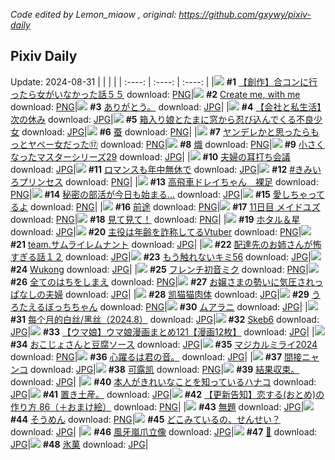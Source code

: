 *Code edited by Lemon_miaow , original: https://github.com/gxywy/pixiv-daily*
## Pixiv Daily 
Update: 2024-08-31
|      |      |      |
| :----: | :----: | :----: |
|![](https://pximg.lemonmiaow.xyz/c/240x480/img-master/img/2024/08/29/00/00/27/121922330_p0_master1200.jpg) **#1** [【創作】合コンに行ったら女がいなかった話５５](https://www.pixiv.net/artworks/121922330) download: [PNG](https://pximg.lemonmiaow.xyz/img-original/img/2024/08/29/00/00/27/121922330_p0.png)|![](https://pximg.lemonmiaow.xyz/c/240x480/img-master/img/2024/08/30/03/32/20/121955436_p0_master1200.jpg) **#2** [Create me, with me](https://www.pixiv.net/artworks/121955436) download: [PNG](https://pximg.lemonmiaow.xyz/img-original/img/2024/08/30/03/32/20/121955436_p0.png)|![](https://pximg.lemonmiaow.xyz/c/240x480/img-master/img/2024/08/29/00/04/42/121922693_p0_master1200.jpg) **#3** [ありがとう。](https://www.pixiv.net/artworks/121922693) download: [JPG](https://pximg.lemonmiaow.xyz/img-original/img/2024/08/29/00/04/42/121922693_p0.jpg)|
|![](https://pximg.lemonmiaow.xyz/c/240x480/img-master/img/2024/08/30/12/00/12/121961779_p0_master1200.jpg) **#4** [【会社と私生活】次の休み](https://www.pixiv.net/artworks/121961779) download: [JPG](https://pximg.lemonmiaow.xyz/img-original/img/2024/08/30/12/00/12/121961779_p0.jpg)|![](https://pximg.lemonmiaow.xyz/c/240x480/img-master/img/2024/08/29/02/43/17/121926348_p0_master1200.jpg) **#5** [箱入り娘とたまに窓から忍び込んでくる不良少女](https://www.pixiv.net/artworks/121926348) download: [JPG](https://pximg.lemonmiaow.xyz/img-original/img/2024/08/29/02/43/17/121926348_p0.jpg)|![](https://pximg.lemonmiaow.xyz/c/240x480/img-master/img/2024/08/29/00/31/26/121923612_p0_master1200.jpg) **#6** [蚕](https://www.pixiv.net/artworks/121923612) download: [PNG](https://pximg.lemonmiaow.xyz/img-original/img/2024/08/29/00/31/26/121923612_p0.png)|
|![](https://pximg.lemonmiaow.xyz/c/240x480/img-master/img/2024/08/30/00/01/37/121950601_p0_master1200.jpg) **#7** [ヤンデレかと思ったらもっとヤベー女だった⑰](https://www.pixiv.net/artworks/121950601) download: [PNG](https://pximg.lemonmiaow.xyz/img-original/img/2024/08/30/00/01/37/121950601_p0.png)|![](https://pximg.lemonmiaow.xyz/c/240x480/img-master/img/2024/08/29/03/39/21/121927047_p0_master1200.jpg) **#8** [熾](https://www.pixiv.net/artworks/121927047) download: [PNG](https://pximg.lemonmiaow.xyz/img-original/img/2024/08/29/03/39/21/121927047_p0.png)|![](https://pximg.lemonmiaow.xyz/c/240x480/img-master/img/2024/08/30/22/23/33/121976786_p0_master1200.jpg) **#9** [小さくなったマスターシリーズ29](https://www.pixiv.net/artworks/121976786) download: [JPG](https://pximg.lemonmiaow.xyz/img-original/img/2024/08/30/22/23/33/121976786_p0.jpg)|
|![](https://pximg.lemonmiaow.xyz/c/240x480/img-master/img/2024/08/29/00/10/16/121922925_p0_master1200.jpg) **#10** [夫婦の耳打ち会議](https://www.pixiv.net/artworks/121922925) download: [JPG](https://pximg.lemonmiaow.xyz/img-original/img/2024/08/29/00/10/16/121922925_p0.jpg)|![](https://pximg.lemonmiaow.xyz/c/240x480/img-master/img/2024/08/29/00/00/09/121922277_p0_master1200.jpg) **#11** [ロマンスも年中無休で](https://www.pixiv.net/artworks/121922277) download: [JPG](https://pximg.lemonmiaow.xyz/img-original/img/2024/08/29/00/00/09/121922277_p0.jpg)|![](https://pximg.lemonmiaow.xyz/c/240x480/img-master/img/2024/08/30/05/00/29/121929621_p0_master1200.jpg) **#12** [#きみいろプリンセス](https://www.pixiv.net/artworks/121929621) download: [PNG](https://pximg.lemonmiaow.xyz/img-original/img/2024/08/30/05/00/29/121929621_p0.png)|
|![](https://pximg.lemonmiaow.xyz/c/240x480/img-master/img/2024/08/29/02/10/12/121925837_p0_master1200.jpg) **#13** [高飛車ドレイちゃん　裸足](https://www.pixiv.net/artworks/121925837) download: [PNG](https://pximg.lemonmiaow.xyz/img-original/img/2024/08/29/02/10/12/121925837_p0.png)|![](https://pximg.lemonmiaow.xyz/c/240x480/img-master/img/2024/08/30/02/59/51/121955031_p0_master1200.jpg) **#14** [秘密の部活が今日も始まる…](https://www.pixiv.net/artworks/121955031) download: [JPG](https://pximg.lemonmiaow.xyz/img-original/img/2024/08/30/02/59/51/121955031_p0.jpg)|![](https://pximg.lemonmiaow.xyz/c/240x480/img-master/img/2024/08/29/15/23/13/121936178_p0_master1200.jpg) **#15** [愛しちゃってるよ](https://www.pixiv.net/artworks/121936178) download: [PNG](https://pximg.lemonmiaow.xyz/img-original/img/2024/08/29/15/23/13/121936178_p0.png)|
|![](https://pximg.lemonmiaow.xyz/c/240x480/img-master/img/2024/08/29/00/00/43/121922375_p0_master1200.jpg) **#16** [前途](https://www.pixiv.net/artworks/121922375) download: [PNG](https://pximg.lemonmiaow.xyz/img-original/img/2024/08/29/00/00/43/121922375_p0.png)|![](https://pximg.lemonmiaow.xyz/c/240x480/img-master/img/2024/08/29/00/00/15/121922300_p0_master1200.jpg) **#17** [11日目 メイドユズ](https://www.pixiv.net/artworks/121922300) download: [PNG](https://pximg.lemonmiaow.xyz/img-original/img/2024/08/29/00/00/15/121922300_p0.png)|![](https://pximg.lemonmiaow.xyz/c/240x480/img-master/img/2024/08/29/00/13/16/121923039_p0_master1200.jpg) **#18** [見て見て！](https://www.pixiv.net/artworks/121923039) download: [PNG](https://pximg.lemonmiaow.xyz/img-original/img/2024/08/29/00/13/16/121923039_p0.png)|
|![](https://pximg.lemonmiaow.xyz/c/240x480/img-master/img/2024/08/30/00/00/25/121950464_p0_master1200.jpg) **#19** [ホタル＆星](https://www.pixiv.net/artworks/121950464) download: [JPG](https://pximg.lemonmiaow.xyz/img-original/img/2024/08/30/00/00/25/121950464_p0.jpg)|![](https://pximg.lemonmiaow.xyz/c/240x480/img-master/img/2024/08/29/21/02/25/121944349_p0_master1200.jpg) **#20** [主役は年齢を詐称してるVtuber](https://www.pixiv.net/artworks/121944349) download: [PNG](https://pximg.lemonmiaow.xyz/img-original/img/2024/08/29/21/02/25/121944349_p0.png)|![](https://pximg.lemonmiaow.xyz/c/240x480/img-master/img/2024/08/29/00/01/43/121922508_p0_master1200.jpg) **#21** [team.サムライレムナント](https://www.pixiv.net/artworks/121922508) download: [JPG](https://pximg.lemonmiaow.xyz/img-original/img/2024/08/29/00/01/43/121922508_p0.jpg)|
|![](https://pximg.lemonmiaow.xyz/c/240x480/img-master/img/2024/08/30/11/23/10/121961206_p0_master1200.jpg) **#22** [配達先のお姉さんが怖すぎる話１２](https://www.pixiv.net/artworks/121961206) download: [JPG](https://pximg.lemonmiaow.xyz/img-original/img/2024/08/30/11/23/10/121961206_p0.jpg)|![](https://pximg.lemonmiaow.xyz/c/240x480/img-master/img/2024/08/29/08/42/37/121930267_p0_master1200.jpg) **#23** [もう触れないキミ56](https://www.pixiv.net/artworks/121930267) download: [JPG](https://pximg.lemonmiaow.xyz/img-original/img/2024/08/29/08/42/37/121930267_p0.jpg)|![](https://pximg.lemonmiaow.xyz/c/240x480/img-master/img/2024/08/30/19/57/05/121926829_p0_master1200.jpg) **#24** [Wukong](https://www.pixiv.net/artworks/121926829) download: [JPG](https://pximg.lemonmiaow.xyz/img-original/img/2024/08/30/19/57/05/121926829_p0.jpg)|
|![](https://pximg.lemonmiaow.xyz/c/240x480/img-master/img/2024/08/29/00/00/20/121922312_p0_master1200.jpg) **#25** [フレンチ初音ミク](https://www.pixiv.net/artworks/121922312) download: [PNG](https://pximg.lemonmiaow.xyz/img-original/img/2024/08/29/00/00/20/121922312_p0.png)|![](https://pximg.lemonmiaow.xyz/c/240x480/img-master/img/2024/08/29/17/44/13/121938801_p0_master1200.jpg) **#26** [全てのはちをしまえ](https://www.pixiv.net/artworks/121938801) download: [PNG](https://pximg.lemonmiaow.xyz/img-original/img/2024/08/29/17/44/13/121938801_p0.png)|![](https://pximg.lemonmiaow.xyz/c/240x480/img-master/img/2024/08/30/00/05/48/121950848_p0_master1200.jpg) **#27** [お嬢さまの勢いに気圧されっぱなしの夫婦](https://www.pixiv.net/artworks/121950848) download: [JPG](https://pximg.lemonmiaow.xyz/img-original/img/2024/08/30/00/05/48/121950848_p0.jpg)|
|![](https://pximg.lemonmiaow.xyz/c/240x480/img-master/img/2024/08/29/12/46/10/121933775_p0_master1200.jpg) **#28** [凯猫猫肉体](https://www.pixiv.net/artworks/121933775) download: [JPG](https://pximg.lemonmiaow.xyz/img-original/img/2024/08/29/12/46/10/121933775_p0.jpg)|![](https://pximg.lemonmiaow.xyz/c/240x480/img-master/img/2024/08/29/00/03/09/121922611_p0_master1200.jpg) **#29** [うろたえるぼっちちゃん](https://www.pixiv.net/artworks/121922611) download: [PNG](https://pximg.lemonmiaow.xyz/img-original/img/2024/08/29/00/03/09/121922611_p0.png)|![](https://pximg.lemonmiaow.xyz/c/240x480/img-master/img/2024/08/29/00/35/04/121923709_p0_master1200.jpg) **#30** [ムアラニ](https://www.pixiv.net/artworks/121923709) download: [JPG](https://pximg.lemonmiaow.xyz/img-original/img/2024/08/29/00/35/04/121923709_p0.jpg)|
|![](https://pximg.lemonmiaow.xyz/c/240x480/img-master/img/2024/08/29/16/45/35/121937602_p0_master1200.jpg) **#31** [每个月的白丝/黑丝（2024.8）](https://www.pixiv.net/artworks/121937602) download: [JPG](https://pximg.lemonmiaow.xyz/img-original/img/2024/08/29/16/45/35/121937602_p0.jpg)|![](https://pximg.lemonmiaow.xyz/c/240x480/img-master/img/2024/08/29/23/46/36/121949930_p0_master1200.jpg) **#32** [Skeb6](https://www.pixiv.net/artworks/121949930) download: [JPG](https://pximg.lemonmiaow.xyz/img-original/img/2024/08/29/23/46/36/121949930_p0.jpg)|![](https://pximg.lemonmiaow.xyz/c/240x480/img-master/img/2024/08/30/00/04/28/121950782_p0_master1200.jpg) **#33** [【ウマ娘】ウマ娘漫画まとめ121【漫画12枚】](https://www.pixiv.net/artworks/121950782) download: [JPG](https://pximg.lemonmiaow.xyz/img-original/img/2024/08/30/00/04/28/121950782_p0.jpg)|
|![](https://pximg.lemonmiaow.xyz/c/240x480/img-master/img/2024/08/30/00/14/04/121951157_p0_master1200.jpg) **#34** [おこじょさんと豆腐ソース](https://www.pixiv.net/artworks/121951157) download: [JPG](https://pximg.lemonmiaow.xyz/img-original/img/2024/08/30/00/14/04/121951157_p0.jpg)|![](https://pximg.lemonmiaow.xyz/c/240x480/img-master/img/2024/08/30/20/18/03/121972448_p0_master1200.jpg) **#35** [マジカルミライ2024](https://www.pixiv.net/artworks/121972448) download: [PNG](https://pximg.lemonmiaow.xyz/img-original/img/2024/08/30/20/18/03/121972448_p0.png)|![](https://pximg.lemonmiaow.xyz/c/240x480/img-master/img/2024/08/30/18/44/38/121969688_p0_master1200.jpg) **#36** [心躍るは君の音。](https://www.pixiv.net/artworks/121969688) download: [JPG](https://pximg.lemonmiaow.xyz/img-original/img/2024/08/30/18/44/38/121969688_p0.jpg)|
|![](https://pximg.lemonmiaow.xyz/c/240x480/img-master/img/2024/08/29/09/15/44/121930707_p0_master1200.jpg) **#37** [間接ニャンコ](https://www.pixiv.net/artworks/121930707) download: [JPG](https://pximg.lemonmiaow.xyz/img-original/img/2024/08/29/09/15/44/121930707_p0.jpg)|![](https://pximg.lemonmiaow.xyz/c/240x480/img-master/img/2024/08/29/10/29/45/121931693_p0_master1200.jpg) **#38** [可露凯](https://www.pixiv.net/artworks/121931693) download: [PNG](https://pximg.lemonmiaow.xyz/img-original/img/2024/08/29/10/29/45/121931693_p0.png)|![](https://pximg.lemonmiaow.xyz/c/240x480/img-master/img/2024/08/30/09/48/17/121959825_p0_master1200.jpg) **#39** [結果収束。](https://www.pixiv.net/artworks/121959825) download: [JPG](https://pximg.lemonmiaow.xyz/img-original/img/2024/08/30/09/48/17/121959825_p0.jpg)|
|![](https://pximg.lemonmiaow.xyz/c/240x480/img-master/img/2024/08/29/00/01/26/121922475_p0_master1200.jpg) **#40** [本人がきれいなことを知っているハナコ](https://www.pixiv.net/artworks/121922475) download: [JPG](https://pximg.lemonmiaow.xyz/img-original/img/2024/08/29/00/01/26/121922475_p0.jpg)|![](https://pximg.lemonmiaow.xyz/c/240x480/img-master/img/2024/08/30/19/46/51/121971399_p0_master1200.jpg) **#41** [置き土産。](https://www.pixiv.net/artworks/121971399) download: [JPG](https://pximg.lemonmiaow.xyz/img-original/img/2024/08/30/19/46/51/121971399_p0.jpg)|![](https://pximg.lemonmiaow.xyz/c/240x480/img-master/img/2024/08/30/12/33/33/121962371_p0_master1200.jpg) **#42** [【更新告知】恋する(おとめ)の作り方 86（＋おまけ絵）](https://www.pixiv.net/artworks/121962371) download: [PNG](https://pximg.lemonmiaow.xyz/img-original/img/2024/08/30/12/33/33/121962371_p0.png)|
|![](https://pximg.lemonmiaow.xyz/c/240x480/img-master/img/2024/08/29/20/19/22/121942942_p0_master1200.jpg) **#43** [無題](https://www.pixiv.net/artworks/121942942) download: [JPG](https://pximg.lemonmiaow.xyz/img-original/img/2024/08/29/20/19/22/121942942_p0.jpg)|![](https://pximg.lemonmiaow.xyz/c/240x480/img-master/img/2024/08/30/20/30/05/121972846_p0_master1200.jpg) **#44** [そうめん](https://www.pixiv.net/artworks/121972846) download: [PNG](https://pximg.lemonmiaow.xyz/img-original/img/2024/08/30/20/30/05/121972846_p0.png)|![](https://pximg.lemonmiaow.xyz/c/240x480/img-master/img/2024/08/29/15/11/11/121936007_p0_master1200.jpg) **#45** [どこみているの、せんせい？](https://www.pixiv.net/artworks/121936007) download: [JPG](https://pximg.lemonmiaow.xyz/img-original/img/2024/08/29/15/11/11/121936007_p0.jpg)|
|![](https://pximg.lemonmiaow.xyz/c/240x480/img-master/img/2024/08/30/07/05/28/121957782_p0_master1200.jpg) **#46** [風牙嵐爪立像](https://www.pixiv.net/artworks/121957782) download: [JPG](https://pximg.lemonmiaow.xyz/img-original/img/2024/08/30/07/05/28/121957782_p0.jpg)|![](https://pximg.lemonmiaow.xyz/c/240x480/img-master/img/2024/08/29/00/01/22/121922466_p0_master1200.jpg) **#47** [💙](https://www.pixiv.net/artworks/121922466) download: [JPG](https://pximg.lemonmiaow.xyz/img-original/img/2024/08/29/00/01/22/121922466_p0.jpg)|![](https://pximg.lemonmiaow.xyz/c/240x480/img-master/img/2024/08/29/00/40/31/121923865_p0_master1200.jpg) **#48** [氷菓](https://www.pixiv.net/artworks/121923865) download: [JPG](https://pximg.lemonmiaow.xyz/img-original/img/2024/08/29/00/40/31/121923865_p0.jpg)|
